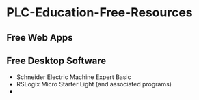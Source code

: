 # PLC-Education-Free-Resources

## Free Web Apps

## Free Desktop Software
- Schneider Electric Machine Expert Basic
- RSLogix Micro Starter Light (and associated programs)
- 
